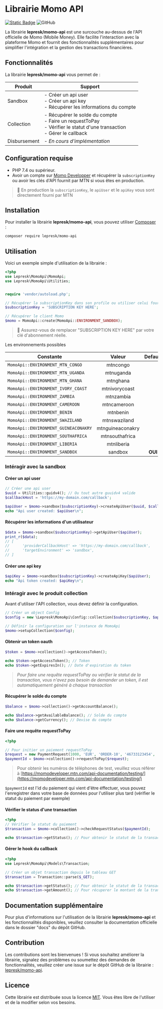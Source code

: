 # Librairie Momo API

[![Static Badge](https://img.shields.io/badge/Stable-v1.0.1-blue)](https://packagist.org/packages/lepresk/momo-api)
![GitHub](https://img.shields.io/github/license/lepresk/momo-api)



La librairie **lepresk/momo-api** est une surcouche au-dessus de l'API officielle de Momo (Mobile Money). Elle facilite
l'interaction avec la plateforme Momo et fournit des fonctionnalités supplémentaires pour simplifier l'intégration et la
gestion des transactions financières.

## Fonctionnalités

La librairie **lepresk/momo-api** vous permet de :

| Produit      | Support                                                                                                                       |
|--------------|-------------------------------------------------------------------------------------------------------------------------------|
| Sandbox      | - Créer un api user<br/>- Créer un api key<br/>- Récupérer les informations du compte                                         |
| Collection   | - Récupérer le solde du compte<br/>- Faire un requestToPay<br/>- Vérifier le statut d'une transaction<br/>- Gérer le callback |
| Disbursement | - *En cours d'implémentation*                                                                                                 |

## Configuration requise

- PHP 7.4 ou supérieur.
- Avoir un compte sur [Momo Developper](https://momodeveloper.mtn.com/) et récupérer la `subscriptionKey` ou avoir les clés d'API fournit par MTN si vous êtes en production.

> 📢 En production la `subscriptionKey`, le `apiUser` et le `apiKey` vous sont directement fourni par MTN

## Installation

Pour installer la librairie **lepresk/momo-api**, vous pouvez utiliser [Composer](https://getcomposer.org/) :

```bash
composer require lepresk/momo-api
```

## Utilisation

Voici un exemple simple d'utilisation de la librairie :

```php
<?php
use Lepresk\MomoApi\MomoApi;
use Lepresk\MomoApi\Utilities;


require 'vendor/autoload.php';

// Récupérer la subscriptionKey dans son profile ou utiliser celui fournit par MTN si vous êtes en production
$subscriptionKey = 'SUBSCRIPTION KEY HERE';

// Récupérer le client Momo
$momo = MomoApi::create(MomoApi::ENVIRONMENT_SANDBOX);
```
> 📢 Assurez-vous de remplacer "SUBSCRIPTION KEY HERE" par votre clé d'abonnement réelle.

Les environnements possibles

| Constante                            |      Valeur      | Default |
|--------------------------------------|:----------------:|:-------:|
| `MomoApi::ENVIRONMENT_MTN_CONGO`     |     mtncongo     |         |
| `MomoApi::ENVIRONMENT_MTN_UGANDA`    |    mtnuganda     |         |
| `MomoApi::ENVIRONMENT_MTN_GHANA`     |     mtnghana     |         |
| `MomoApi::ENVIRONMENT_IVORY_COAST`   |  mtnivorycoast   |         |
| `MomoApi::ENVIRONMENT_ZAMBIA`        |    mtnzambia     |         |
| `MomoApi::ENVIRONMENT_CAMEROON`      |   mtncameroon    |         |
| `MomoApi::ENVIRONMENT_BENIN`         |     mtnbenin     |         |
| `MomoApi::ENVIRONMENT_SWAZILAND`     |   mtnswaziland   |         |
| `MomoApi::ENVIRONMENT_GUINEACONAKRY` | mtnguineaconakry |         |
| `MomoApi::ENVIRONMENT_SOUTHAFRICA`   |  mtnsouthafrica  |         |
| `MomoApi::ENVIRONMENT_LIBERIA`       |    mtnliberia    |         |
| `MomoApi::ENVIRONMENT_SANDBOX`       |     sandbox      | **OUI** |

### Intéragir avec la sandbox

#### Créer un api user

```php
// Créer une api user
$uuid = Utilities::guidv4(); // Ou tout autre guuidv4 valide
$callbackHost = 'https://my-domain.com/callback';

$apiUser = $momo->sandbox($subscriptionKey)->createApiUser($uuid, $callbackHost);
echo "Api user created: $apiUser\n";
```

#### Récupérer les informations d'un utilisateur

```php
$data = $momo->sandbox($subscriptionKey)->getApiUser($apiUser);
print_r($data);
// [
//      'providerCallbackHost' => 'https://my-domain.com/callback',
//      'targetEnvironment' => 'sandbox',
// ]
```

#### Créer une api key

```php
$apiKey = $momo->sandbox($subscriptionKey)->createApiKey($apiUser);
echo "Api token created: $apiKey\n";
```

### Intéragir avec le produit collection

Avant d'utiliser l'API collection, vous devez définir la configuration.

```php
// Créer un object Config
$config = new \Lepresk\MomoApi\Config::collection($subscriptionKey, $apiUser, $apiKey, $callbackHost);

// Définir la configuration sur l'instance de MomoApi
$momo->setupCollection($config);
```

#### Obtenir un token oauth

```php
$token = $momo->collection()->getAccessToken();

echo $token->getAccessToken(); // Token
echo $token->getExpiresIn(); // Date d'expiration du token
```

> _Pour faire une requête requestToPay ou vérifier le statut de la transaction, vous n'avez pas besoin de demander un token, il est automatiquement généré à chaque transaction_

#### Récupérer le solde du compte

```php
$balance = $momo->collection()->getAccountBalance();

echo $balance->getAvailableBalance(); // Solde du compte
echo $balance->getCurrency(); // Devise du compte
```

#### Faire une requête requestToPay

```php
<?php

// Pour initier un paiement requestToPay
$request = new PaymentRequest(1000, 'EUR', 'ORDER-10', '46733123454', 'Payer message', 'Payer note');
$paymentId = $momo->collection()->requestToPay($request);
```

> Pour obtenir les numéros de téléphones de test, veuillez vous référer à [https://momodeveloper.mtn.com/api-documentation/testing/](https://momodeveloper.mtn.com/api-documentation/testing/)

`$paymentId` est l'id du paiement qui vient d'être éffectuer, vous pouvez l'enregistrer dans votre base de données pour l'utiliser plus tard (vérifier le statut du paiement par exemple)

#### Vérifier le status d'une transaction

```php
<?php
// Vérifier le statut du paiement
$transaction = $momo->collection()->checkRequestStatus($paymentId);

echo $transaction->getStatus(); // Pour obtenir le statut de la transaction
```

#### Gérer le hook du callback

```php
<?php
use Lepresk\MomoApi\Models\Transaction;

// Créer un objet transaction depuis le tableau GET
$transaction = Transaction::parse($_GET);

echo $transaction->getStatus(); // Pour obtenir le statut de la transaction
echo $transaction->getAmount(); // Pour récuperer le montant de la transaction
```

## Documentation supplémentaire

Pour plus d'informations sur l'utilisation de la librairie **lepresk/momo-api** et les fonctionnalités disponibles,
veuillez consulter la documentation officielle dans le dossier "docs" du dépôt GitHub.

## Contribution

Les contributions sont les bienvenues ! Si vous souhaitez améliorer la librairie, signalez des problèmes ou soumettez
des demandes de fonctionnalités, veuillez créer une issue sur le dépôt GitHub de la
librairie : [lepresk/momo-api](https://github.com/lepresk/momo-api).

## Licence

Cette librairie est distribuée sous la licence [MIT](https://opensource.org/licenses/MIT). Vous êtes libre de l'utiliser
et de la modifier selon vos besoins.